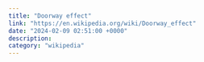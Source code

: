 ```yaml
---
title: "Doorway effect"
link: "https://en.wikipedia.org/wiki/Doorway_effect"
date: "2024-02-09 02:51:00 +0000"
description: 
category: "wikipedia"
---
```

